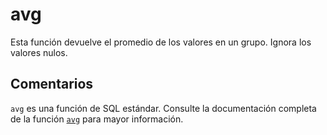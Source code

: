 ﻿---
SidebarGroup: "Funciones de agregación"
Autogenerated: true
---

# avg

Esta función devuelve el promedio de los valores en un grupo. Ignora los valores nulos.

## Comentarios 

`avg` es una función de SQL estándar. Consulte la documentación completa de la función [`avg`](https://learn.microsoft.com/es-es/sql/t-sql/functions/avg-transact-sql) para mayor información.
